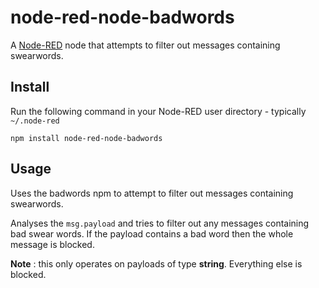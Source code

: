 node-red-node-badwords
======================

A <a href="http://nodered.org" target="_new">Node-RED</a> node that attempts to filter out messages containing swearwords.

Install
-------

Run the following command in your Node-RED user directory - typically `~/.node-red`

    npm install node-red-node-badwords


Usage
-----

Uses the badwords npm to attempt to filter out messages containing swearwords.

Analyses the `msg.payload` and tries to filter out any messages containing bad swear words. If the payload contains a bad word then the whole message is blocked.

**Note** : this only operates on payloads of type <b>string</b>. Everything else is blocked.
